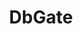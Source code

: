 ---
draft: false
title: DbGate
content:
  id: dbgate
  name: DbGate
  logo: /images/development/dev-ops/dbgate/logo.png
  website: https://dbgate.org/
  iframe_website: /website-iframe/development/dev-ops/dbgate
  dashboardImage: /images/development/dev-ops/dbgate/screenshot-1.png
  short_description: Database manager for MySQL, PostgreSQL, SQL Server, MongoDB, SQLite, and others. Runs under Windows, Linux, Mac, or as a web application
  description: Database manager for MySQL, PostgreSQL, SQL Server, MongoDB, SQLite, and others. Runs under Windows, Linux, Mac, or as a web application
  features:
    - title: DB Connections
      description: Connect to MySQL, PostgreSQL, Microsoft SQL Server (supports Windows authentication), MongoDB, SQLite (quick open files with drag & drop), Amazon Redshift, CockroachDB, MariaDB, and Oracle (experimental). Support connection over SSH tunnel, for accessing production databases behind the firewall.
    - title: Data Editor
      description: DbGate has a very powerful data browser and editor. It allows you to quickly find or modify, what you need, even when using complicated relations. In most cases, using a data browser is far more efficient than typing a query by hand or using a query designer (but you can of course use all these variants in DbGate too).
    - title: Export and Import
      description: Supported formats CSV, Excel, JSON lines, JSON, XML, and  Import/export formats are extensible with plugins. Support for scripting with JavaScript
    - title: NoSQL Database Support
      description: DbGate has wide support for the MongoDB database. It uses a native MongoDB driver, so it is not limited to table-like views like other SQL database tools supporting MongoDB. Also, it supports the most popular key-value database, Redis.
  screenshots:
    - /images/development/dev-ops/dbgate/screenshot-1.png
    - /images/development/dev-ops/dbgate/screenshot-2.png
---